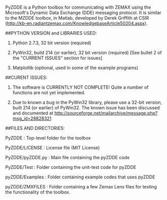 PyZDDE is a Python toolbox for communicating with ZEMAX using the Microsoft's Dynamic Data Exchange (DDE) messaging protocol. It is similar to the MZDDE toolbox, in Matlab, developed by Derek Griffith at CSIR (http://kb-en.radiantzemax.com/KnowledgebaseArticle50204.aspx).



##PYTHON VERSION and LIBRARIES USED:

1.   Python 2.7.3, 32 bit version (required)

2.   PyWin32, build 214 (or earlier), 32 bit version (required) [See bullet 2 of the "CURRENT ISSUES" section for issues] 

3.   Matplotlib (optional, used in some of the example programs)


##CURENT ISSUES:

1.   The software is CURRENTLY NOT COMPLETE! Quite a number of functions are not yet implemented.

2.   Due to known a bug in the PyWin32 library, please use a 32-bit version, built 214 (or earlier) of PyWin32. The known issue has been discussed and documented at http://sourceforge.net/mailarchive/message.php?msg_id=28828321


##FILES AND DIRECTORIES:

PyZDDE                     : Top-level folder for the toolbox

PyZDDE/LICENSE      : License file (MIT License)

PyZDDE/pyZDDE.py   : Main file containing the pyZDDE code

PyZDDE/Test             : Folder containing the unit-test code for pyZDDE 

pyZDDE/Examples     : Folder containing example codes that uses pyZDDE

pyZDDE/ZMXFILES    : Folder containing a few Zemax Lens files for testing the functionality of the toolbox.


